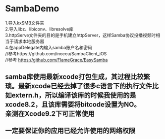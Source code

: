# SambaDemo

1.导入kxSMB文件夹<br>
2.导入libz、libiconv、libresolve库<br>
3.httpServe文件夹的目的是手机建立httpServer，这样Samba协议投播视频时相当于请求本地服务器<br>
4.在appDelegate内输入samba账户名和密码<br>
//参考https://github.com/inoccu/SambaClient_iOS<br>
//参考 https://github.com/FlameGrace/EasySamba<br>

samba库使用最新xcode打包生成，其过程比较繁琐。最新xcode已经去掉了很多c语言下的执行文件比如extern.h，所以编译该库的时候我使用的是xcode8.2，且该库需要将bitcode设置为NO。<br>
亲测在Xcode9.2下可正常使用<br>
<br>
一定要保证你的应用已经允许使用的网络权限
-------
